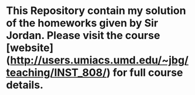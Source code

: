 # This Repository contain my solution of the homeworks given by Sir Jordan. Please visit the course [website] (http://users.umiacs.umd.edu/~jbg/teaching/INST_808/) for full course details.
